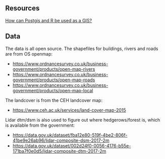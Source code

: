 ## Resources

[How can Postgis and R be used as a GIS?](https://rstudio-pubs-static.s3.amazonaws.com/304489_1a4dff62928e4ffeb4267e15cff254ca.html)


## Data

The data is all open source. The shapefiles for buildings, rivers and roads are from OS openmap:

* https://www.ordnancesurvey.co.uk/business-government/products/open-map-rivers
* https://www.ordnancesurvey.co.uk/business-government/products/open-map-roads
* https://www.ordnancesurvey.co.uk/business-government/products/open-map-local
 
The landcover is from the CEH landcover map:

* https://www.ceh.ac.uk/services/land-cover-map-2015
 
Lidar dtm/dsm is also used to figure out where hedgerows/forest is, which is available from the government: 

* https://data.gov.uk/dataset/fba12e80-519f-4be2-806f-41be9e26ab96/lidar-composite-dsm-2017-2m
* https://data.gov.uk/dataset/002d24f0-0056-4176-b55e-171ba7f0e0d5/lidar-composite-dtm-2017-2m
